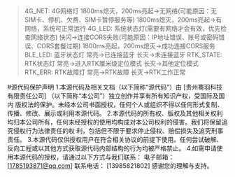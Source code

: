 >4G_NET: 4G网络灯
    1800ms熄灭，200ms亮起->无网络(可能原因：无SIM卡、停机、欠费、SIM卡暂停服务等)
    1800ms熄灭，200ms亮起->有网络，系统可正常运行
>4G_LED: 系统状态灯(需要有网络才会有效，优先检查网络状态)
    快闪->连接CORS失败(可能原因：IP地址错误、账号或密码错误、CORS套餐过期)
    1800ms亮起，200ms熄灭->成功连接CORS服务
>BLE_LED: 蓝牙状态灯
    常亮->已连接蓝牙
    长灭->未连接蓝牙
>RTK_STATE: RTK状态灯
    常亮->进入RTK厘米级定位模式
    长灭->其他定位模式
>RTK_ERR: RTK故障灯
    常亮->RTK故障
    长灭->RTK工作正常

#源代码保护声明
1.本源代码及相关文档（以下简称“源代码”）由 [贵州骞羽科技有限责任公司] （以下简称“本公司”）独立创作并享有所有知识产权，受国际及国内
    版权法的保护。未经本公司书面授权，任何个人或组织不得以任何形式复制、传播、修改、展示或利用本源代码。
2.本源代码的所有权、版权及其他相关权利均归本公司所有，任何未经授权的使用均构成对本公司权利的侵害。我们将保留追究侵权行为法律责任的权
    利，包括但不限于要求停止侵权、赔偿损失及追究刑事责任。
3.本源代码仅供授权用户在符合相关协议的前提下使用。任何尝试破解、反向工程或以其他方式获取源代码内部结构的行为均被严格禁止。
4.如需申请使用本源代码的授权，请通过以下方式与我们联系：
    电子邮箱： [1785193871@qq.com]
    联系电话： [13985821802]
    感谢您的理解与支持。